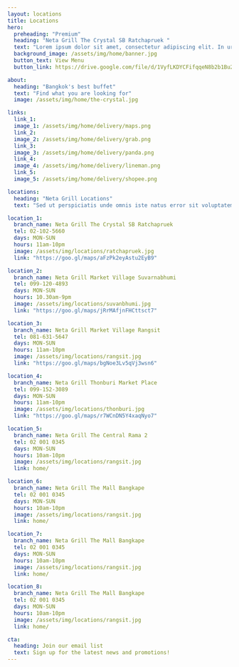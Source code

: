 ```yaml
---
layout: locations
title: Locations
hero:
  preheading: "Premium"
  heading: "Neta Grill The Crystal SB Ratchapruek "
  text: "Lorem ipsum dolor sit amet, consectetur adipiscing elit. In urna lectus, mattis non accumsan in, tempor dictum neque."
  background_image: /assets/img/home/banner.jpg
  button_text: View Menu
  button_link: https://drive.google.com/file/d/1VyfLKDYCFifqqeN8b2b1Bu2ROrEh0MH9/view

about:
  heading: "Bangkok's best buffet"
  text: "Find what you are looking for"
  image: /assets/img/home/the-crystal.jpg

links:
  link_1:
  image_1: /assets/img/home/delivery/maps.png
  link_2:
  image_2: /assets/img/home/delivery/grab.png
  link_3:
  image_3: /assets/img/home/delivery/panda.png
  link_4:
  image_4: /assets/img/home/delivery/lineman.png
  link_5:
  image_5: /assets/img/home/delivery/shopee.png

locations:
  heading: "Neta Grill Locations"
  text: "Sed ut perspiciatis unde omnis iste natus error sit voluptatem accusantium doloremque laudantium, totam rem aperiam."

location_1:
  branch_name: Neta​ Grill​ The Crystal SB Ratchapruek
  tel: 02-102-5660
  days: MON-SUN
  hours: 11am-10pm
  image: /assets/img/locations/ratchapruek.jpg
  link: "https://goo.gl/maps/aFzPk2eyAstu2EyB9"

location_2:
  branch_name: Neta Grill Market Village Suvarnabhumi
  tel: 099-120-4893
  days: MON-SUN
  hours: 10.30am-9pm
  image: /assets/img/locations/suvanbhumi.jpg
  link: "https://goo.gl/maps/jRrMAfjnFHCttsct7"

location_3:
  branch_name: Neta Grill Market Village Rangsit
  tel: 081-631-5647
  days: MON-SUN
  hours: 11am-10pm
  image: /assets/img/locations/rangsit.jpg
  link: "https://goo.gl/maps/bgNoe3Lv5qVj3wsn6"

location_4:
  branch_name: Neta Grill Thonburi Market Place
  tel: 099-152-3089
  days: MON-SUN
  hours: 11am-10pm
  image: /assets/img/locations/thonburi.jpg
  link: "https://goo.gl/maps/r7WCnDN5Y4xaqNyo7"

location_5:
  branch_name: Neta Grill The Central Rama 2
  tel: 02 001 0345
  days: MON-SUN
  hours: 10am-10pm
  image: /assets/img/locations/rangsit.jpg
  link: home/

location_6:
  branch_name: Neta Grill The Mall Bangkape
  tel: 02 001 0345
  days: MON-SUN
  hours: 10am-10pm
  image: /assets/img/locations/rangsit.jpg
  link: home/

location_7:
  branch_name: Neta Grill The Mall Bangkape
  tel: 02 001 0345
  days: MON-SUN
  hours: 10am-10pm
  image: /assets/img/locations/rangsit.jpg
  link: home/

location_8:
  branch_name: Neta Grill The Mall Bangkape
  tel: 02 001 0345
  days: MON-SUN
  hours: 10am-10pm
  image: /assets/img/locations/rangsit.jpg
  link: home/

cta:
  heading: Join our email list
  text: Sign up for the latest news and promotions!
---
```


